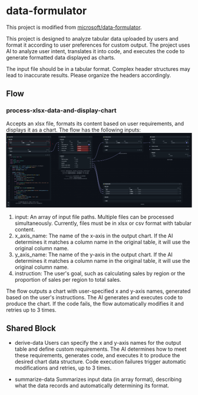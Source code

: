 # data-formulator

This project is modified from [microsoft/data-formulator](https://github.com/microsoft/data-formulator).

This project is designed to analyze tabular data uploaded by users and format it according to user preferences for custom output.
The project uses AI to analyze user intent, translates it into code, and executes the code to generate formatted data displayed as charts.

The input file should be in a tabular format. Complex header structures may lead to inaccurate results. Please organize the headers accordingly.

## Flow
### process-xlsx-data-and-display-chart

Accepts an xlsx file, formats its content based on user requirements, and displays it as a chart. The flow has the following inputs:
![flow](./flow.png)

1. input: An array of input file paths. Multiple files can be processed simultaneously. Currently, files must be in xlsx or csv format with tabular content.
2. x_axis_name: The name of the x-axis in the output chart. If the AI determines it matches a column name in the original table, it will use the original column name.
3. y_axis_name: The name of the y-axis in the output chart. If the AI determines it matches a column name in the original table, it will use the original column name.
4. instruction: The user's goal, such as calculating sales by region or the proportion of sales per region to total sales.

The flow outputs a chart with user-specified x and y-axis names, generated based on the user's instructions. The AI generates and executes code to produce the chart.
If the code fails, the flow automatically modifies it and retries up to 3 times.

## Shared Block
* derive-data
Users can specify the x and y-axis names for the output table and define custom requirements. The AI determines how to meet these requirements, generates code, and executes it to produce the desired chart data structure.
Code execution failures trigger automatic modifications and retries, up to 3 times.

* summarize-data
Summarizes input data (in array format), describing what the data records and automatically determining its format.